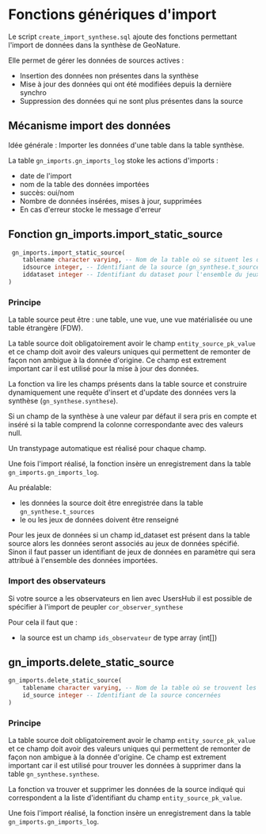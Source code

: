 # Fonctions génériques d'import

Le script ``create_import_synthese.sql`` ajoute des fonctions permettant l'import de données dans la synthèse de GeoNature.

Elle permet de gérer les données de sources actives : 

* Insertion des données non présentes dans la synthèse
* Mise à jour des données qui ont été modifiées depuis la dernière synchro
* Suppression des données qui ne sont plus présentes dans la source

## Mécanisme import des données


Idée générale : Importer les données d'une table dans la table synthèse.

La table ```gn_imports.gn_imports_log``` stoke les actions d'imports :
* date de l'import
* nom de la table des données importées
* succès: oui/nom
* Nombre de données insérées, mises à jour, supprimées
* En cas d'erreur stocke le message d'erreur

## Fonction  gn_imports.import_static_source


```sql
 gn_imports.import_static_source(
    tablename character varying, -- Nom de la table où se situent les données à importer
    idsource integer, -- Identifiant de la source (gn_synthese.t_sources)
    iddataset integer -- Identifiant du dataset pour l'ensemble du jeux de données (optionel si champ id_dataset présent)
)
```

### Principe
La table source peut être : une table, une vue, une vue matérialisée ou une table étrangère (FDW).

La table source doit obligatoirement avoir le champ ```entity_source_pk_value``` et ce champ doit avoir des valeurs uniques qui permettent de remonter de façon non ambigue à la donnée d'origine. Ce champ est extrement important car il est utilisé pour la mise à jour des données.

La fonction va lire les champs présents dans la table source et construire dynamiquement une requête d'insert et d'update des données vers la synthèse (```gn_synthese.synthese```).

Si un champ de la synthèse à une valeur par défaut il sera pris en compte et inséré si la table comprend la colonne correspondante avec des valeurs null.

Un transtypage automatique est réalisé pour chaque champ.

Une fois l'import réalisé, la fonction insère un enregistrement dans la table ```gn_imports.gn_imports_log```.

Au préalable:
* les données la source doit être enregistrée dans la table ```gn_synthese.t_sources```
* le ou les jeux de données doivent être renseigné

Pour les jeux de données si un champ id_dataset est présent dans la table source alors les données seront associés au jeux de données spécifié. Sinon il faut passer un identifiant de jeux de données en paramètre qui sera attribué à l'ensemble des données importées.


### Import des observateurs

Si votre source a les observateurs en lien avec UsersHub il est possible de spécifier à l'import de peupler ```cor_observer_synthese```

Pour cela il faut que :
* la source est un champ ```ids_observateur``` de type array (int[])


## gn_imports.delete_static_source

```sql
gn_imports.delete_static_source(
    tablename character varying, -- Nom de la table où se trouvent les données à supprimer
    id_source integer -- Identifiant de la source concernées
)
```

### Principe
La table source doit obligatoirement avoir le champ ```entity_source_pk_value``` et ce champ doit avoir des valeurs uniques qui permettent de remonter de façon non ambigue à la donnée d'origine. Ce champ est extrement important car il est utilisé pour trouver les données à supprimer dans la table ```gn_synthese.synthese```.

La fonction va trouver et supprimer les données de la source indiqué qui correspondent a la liste d'identifiant du champ ```entity_source_pk_value```.

Une fois l'import réalisé, la fonction insère un enregistrement dans la table ```gn_imports.gn_imports_log```.
